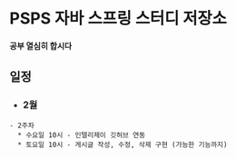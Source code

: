 # PSPS 자바 스프링 스터디 저장소

#### 공부 열심히 합시다

## 일정
- ### 2월
```
- 2주차
  * 수요일 10시 - 인텔리제이 깃허브 연동
  * 토요일 10시 - 게시글 작성, 수정, 삭제 구현 (가능한 기능까지)
```
